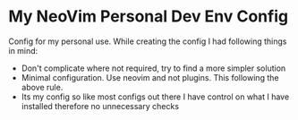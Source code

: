 # My NeoVim Personal Dev Env Config

Config for my personal use.
While creating the config I had following things in mind:
* Don't complicate where not required, try to find a more simpler solution
* Minimal configuration. Use neovim and not plugins. This following the above rule.
* Its my config so like most configs out there I have control on what I have installed therefore no unnecessary checks
